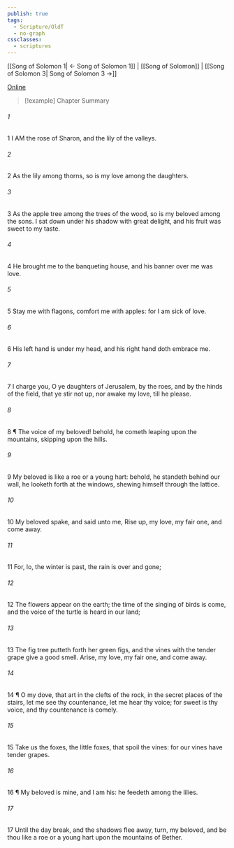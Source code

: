 ```yaml
---
publish: true
tags:
  - Scripture/OldT
  - no-graph
cssclasses:
  - scriptures
---
```

[[Song of Solomon 1| ← Song of Solomon 1]] | [[Song of Solomon]] | [[Song of Solomon 3| Song of Solomon 3 →]]

[Online](https://churchofjesuschrist.org/study/scriptures/ot/song/2?lang=eng)

>[!example] Chapter Summary
>
###### 1
1 I AM the rose of Sharon, and the lily of the valleys.
###### 2
2 As the lily among thorns, so is my love among the daughters.
###### 3
3 As the apple tree among the trees of the wood, so is my beloved among the sons. I sat down under his shadow with great delight, and his fruit was sweet to my taste.
###### 4
4 He brought me to the banqueting house, and his banner over me was love.
###### 5
5 Stay me with flagons, comfort me with apples: for I am sick of love.
###### 6
6 His left hand is under my head, and his right hand doth embrace me.
###### 7
7 I charge you, O ye daughters of Jerusalem, by the roes, and by the hinds of the field, that ye stir not up, nor awake my love, till he please.
###### 8
8 ¶ The voice of my beloved! behold, he cometh leaping upon the mountains, skipping upon the hills.
###### 9
9 My beloved is like a roe or a young hart: behold, he standeth behind our wall, he looketh forth at the windows, shewing himself through the lattice.
###### 10
10 My beloved spake, and said unto me, Rise up, my love, my fair one, and come away.
###### 11
11 For, lo, the winter is past, the rain is over and gone;
###### 12
12 The flowers appear on the earth; the time of the singing of birds is come, and the voice of the turtle is heard in our land;
###### 13
13 The fig tree putteth forth her green figs, and the vines with the tender grape give a good smell. Arise, my love, my fair one, and come away.
###### 14
14 ¶ O my dove, that art in the clefts of the rock, in the secret places of the stairs, let me see thy countenance, let me hear thy voice; for sweet is thy voice, and thy countenance is comely.
###### 15
15 Take us the foxes, the little foxes, that spoil the vines: for our vines have tender grapes.
###### 16
16 ¶ My beloved is mine, and I am his: he feedeth among the lilies.
###### 17
17 Until the day break, and the shadows flee away, turn, my beloved, and be thou like a roe or a young hart upon the mountains of Bether.



